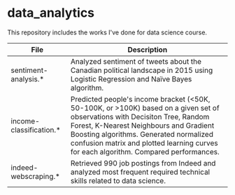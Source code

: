# data_analytics

This repository includes the works I've done for data science course.

File      | Description
----------|------------------------------------------
sentiment-analysis.* | Analyzed sentiment of tweets about the Canadian political landscape in 2015 using Logistic Regression and Naïve Bayes algorithm. 
income-classification.* | Predicted people's income bracket (<50K, 50-100K, or >100K) based on a given set of observations with Decisiton Tree, Random Forest, K-Nearest Neighbours and Gradient Boosting algorithms. Generated normalized confusion matrix and plotted learning curves for each algorithm. Compared performances.
indeed-webscraping.*| Retrieved 990 job postings from Indeed and analyzed most frequent required technical skills related to data science.


